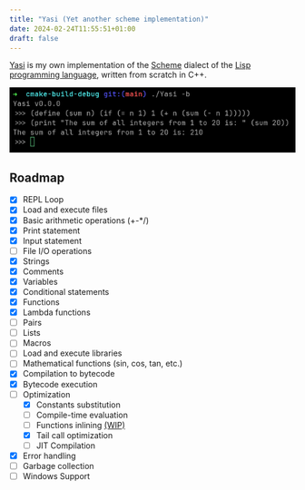 ```yaml
---
title: "Yasi (Yet another scheme implementation)"
date: 2024-02-24T11:55:51+01:00
draft: false
---
```


[Yasi](https://github.com/mrunix00/Yasi) is my own implementation of the 
[Scheme](https://en.wikipedia.org/wiki/Scheme_(programming_language)) dialect of
the [Lisp programming language](https://en.wikipedia.org/wiki/Lisp_(programming_language)),
written from scratch in C++.

![Yasi](yasi-screenshot.png)

## Roadmap

- [x] REPL Loop
- [x] Load and execute files
- [x] Basic arithmetic operations (+-*/)
- [x] Print statement
- [x] Input statement
- [ ] File I/O operations
- [x] Strings
- [x] Comments
- [x] Variables
- [x] Conditional statements
- [x] Functions
- [x] Lambda functions
- [ ] Pairs
- [ ] Lists
- [ ] Macros
- [ ] Load and execute libraries
- [ ] Mathematical functions (sin, cos, tan, etc.)
- [x] Compilation to bytecode
- [x] Bytecode execution
- [ ] Optimization
    - [x] Constants substitution
    - [ ] Compile-time evaluation
    - [ ] Functions inlining [(WIP)](https://github.com/mrunix00/Yasi/commit/89e010e5623f7aabdba738418d38414f132de3e2)
    - [x] Tail call optimization
    - [ ] JIT Compilation
- [x] Error handling
- [ ] Garbage collection
- [ ] Windows Support
